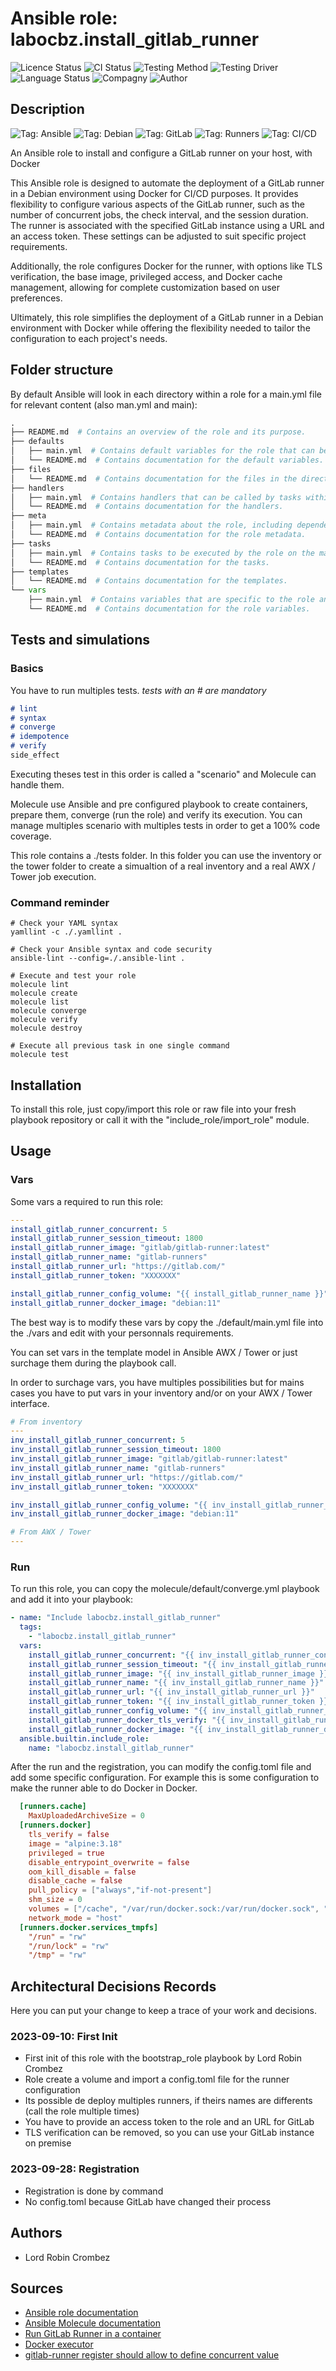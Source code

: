 # Ansible role: labocbz.install_gitlab_runner

![Licence Status](https://img.shields.io/badge/licence-MIT-brightgreen)
![CI Status](https://img.shields.io/badge/CI-success-brightgreen)
![Testing Method](https://img.shields.io/badge/Testing%20Method-Ansible%20Molecule-blueviolet)
![Testing Driver](https://img.shields.io/badge/Testing%20Driver-docker-blueviolet)
![Language Status](https://img.shields.io/badge/language-Ansible-red)
![Compagny](https://img.shields.io/badge/Compagny-Labo--CBZ-blue)
![Author](https://img.shields.io/badge/Author-Lord%20Robin%20Crombez-blue)

## Description

![Tag: Ansible](https://img.shields.io/badge/Tech-Ansible-orange)
![Tag: Debian](https://img.shields.io/badge/Tech-Debian-orange)
![Tag: GitLab](https://img.shields.io/badge/Tech-GitLab-orange)
![Tag: Runners](https://img.shields.io/badge/Tech-Runners-orange)
![Tag: CI/CD](https://img.shields.io/badge/Tech-CI%2FCD-orange)

An Ansible role to install and configure a GitLab runner on your host, with Docker

This Ansible role is designed to automate the deployment of a GitLab runner in a Debian environment using Docker for CI/CD purposes. It provides flexibility to configure various aspects of the GitLab runner, such as the number of concurrent jobs, the check interval, and the session duration. The runner is associated with the specified GitLab instance using a URL and an access token. These settings can be adjusted to suit specific project requirements.

Additionally, the role configures Docker for the runner, with options like TLS verification, the base image, privileged access, and Docker cache management, allowing for complete customization based on user preferences.

Ultimately, this role simplifies the deployment of a GitLab runner in a Debian environment with Docker while offering the flexibility needed to tailor the configuration to each project's needs.

## Folder structure

By default Ansible will look in each directory within a role for a main.yml file for relevant content (also man.yml and main):

```PYTHON
.
├── README.md  # Contains an overview of the role and its purpose.
├── defaults
│   ├── main.yml  # Contains default variables for the role that can be overridden by users.
│   └── README.md  # Contains documentation for the default variables.
├── files
│   └── README.md  # Contains documentation for the files in the directory.
├── handlers
│   ├── main.yml  # Contains handlers that can be called by tasks within the role.
│   └── README.md  # Contains documentation for the handlers.
├── meta
│   ├── main.yml  # Contains metadata about the role, including dependencies and supported platforms.
│   └── README.md  # Contains documentation for the role metadata.
├── tasks
│   ├── main.yml  # Contains tasks to be executed by the role on the managed nodes.
│   └── README.md  # Contains documentation for the tasks.
├── templates
│   └── README.md  # Contains documentation for the templates.
└── vars
    ├── main.yml  # Contains variables that are specific to the role and are not meant to be overridden.
    └── README.md  # Contains documentation for the role variables.
```

## Tests and simulations

### Basics

You have to run multiples tests. *tests with an # are mandatory*

```MARKDOWN
# lint
# syntax
# converge
# idempotence
# verify
side_effect
```

Executing theses test in this order is called a "scenario" and Molecule can handle them.

Molecule use Ansible and pre configured playbook to create containers, prepare them, converge (run the role) and verify its execution.
You can manage multiples scenario with multiples tests in order to get a 100% code coverage.

This role contains a ./tests folder. In this folder you can use the inventory or the tower folder to create a simualtion of a real inventory and a real AWX / Tower job execution.

### Command reminder

```SHELL
# Check your YAML syntax
yamllint -c ./.yamllint .

# Check your Ansible syntax and code security
ansible-lint --config=./.ansible-lint .

# Execute and test your role
molecule lint
molecule create
molecule list
molecule converge
molecule verify
molecule destroy

# Execute all previous task in one single command
molecule test
```

## Installation

To install this role, just copy/import this role or raw file into your fresh playbook repository or call it with the "include_role/import_role" module.

## Usage

### Vars

Some vars a required to run this role:

```YAML
---
install_gitlab_runner_concurrent: 5
install_gitlab_runner_session_timeout: 1800
install_gitlab_runner_image: "gitlab/gitlab-runner:latest"
install_gitlab_runner_name: "gitlab-runners"
install_gitlab_runner_url: "https://gitlab.com/"
install_gitlab_runner_token: "XXXXXXX"

install_gitlab_runner_config_volume: "{{ install_gitlab_runner_name }}"
install_gitlab_runner_docker_image: "debian:11"


```

The best way is to modify these vars by copy the ./default/main.yml file into the ./vars and edit with your personnals requirements.

You can set vars in the template model in Ansible AWX / Tower or just surchage them during the playbook call.

In order to surchage vars, you have multiples possibilities but for mains cases you have to put vars in your inventory and/or on your AWX / Tower interface.

```YAML
# From inventory
---
inv_install_gitlab_runner_concurrent: 5
inv_install_gitlab_runner_session_timeout: 1800
inv_install_gitlab_runner_image: "gitlab/gitlab-runner:latest"
inv_install_gitlab_runner_name: "gitlab-runners"
inv_install_gitlab_runner_url: "https://gitlab.com/"
inv_install_gitlab_runner_token: "XXXXXXX"

inv_install_gitlab_runner_config_volume: "{{ inv_install_gitlab_runner_name }}"
inv_install_gitlab_runner_docker_image: "debian:11"


```

```YAML
# From AWX / Tower
---

```

### Run

To run this role, you can copy the molecule/default/converge.yml playbook and add it into your playbook:

```YAML
- name: "Include labocbz.install_gitlab_runner"
  tags:
    - "labocbz.install_gitlab_runner"
  vars:
    install_gitlab_runner_concurrent: "{{ inv_install_gitlab_runner_concurrent }}"
    install_gitlab_runner_session_timeout: "{{ inv_install_gitlab_runner_session_timeout }}"
    install_gitlab_runner_image: "{{ inv_install_gitlab_runner_image }}"
    install_gitlab_runner_name: "{{ inv_install_gitlab_runner_name }}"
    install_gitlab_runner_url: "{{ inv_install_gitlab_runner_url }}"
    install_gitlab_runner_token: "{{ inv_install_gitlab_runner_token }}"
    install_gitlab_runner_config_volume: "{{ inv_install_gitlab_runner_config_volume }}"
    install_gitlab_runner_docker_tls_verify: "{{ inv_install_gitlab_runner_docker_tls_verify }}"
    install_gitlab_runner_docker_image: "{{ inv_install_gitlab_runner_docker_image }}"
  ansible.builtin.include_role:
    name: "labocbz.install_gitlab_runner"

```

After the run and the registration, you can modify the config.toml file and add some specific configuration. For example this is some configuration to make the runner able to do Docker in Docker.

```TOML
  [runners.cache]
    MaxUploadedArchiveSize = 0
  [runners.docker]
    tls_verify = false
    image = "alpine:3.18"
    privileged = true
    disable_entrypoint_overwrite = false
    oom_kill_disable = false
    disable_cache = false
    pull_policy = ["always","if-not-present"]
    shm_size = 0
    volumes = ["/cache", "/var/run/docker.sock:/var/run/docker.sock", "/sys/fs/cgroup:/sys/fs/cgroup:rw", "/var/lib/containerd"]
    network_mode = "host"
  [runners.docker.services_tmpfs]
    "/run" = "rw"
    "/run/lock" = "rw"
    "/tmp" = "rw"
```

## Architectural Decisions Records

Here you can put your change to keep a trace of your work and decisions.

### 2023-09-10: First Init

* First init of this role with the bootstrap_role playbook by Lord Robin Crombez
* Role create a volume and import a config.toml file for the runner configuration
* Its possible de deploy multiples runners, if theirs names are differents (call the role multiple times)
* You have to provide an access token to the role and an URL for GitLab
* TLS verification can be removed, so you can use your GitLab instance on premise

### 2023-09-28: Registration

* Registration is done by command
* No config.toml because GitLab have changed their process

## Authors

* Lord Robin Crombez

## Sources

* [Ansible role documentation](https://docs.ansible.com/ansible/latest/playbook_guide/playbooks_reuse_roles.html)
* [Ansible Molecule documentation](https://molecule.readthedocs.io/)
* [Run GitLab Runner in a container](https://docs.gitlab.com/runner/install/docker.html)
* [Docker executor](https://docs.gitlab.com/runner/executors/docker.html)
* [gitlab-runner register should allow to define concurrent value](https://gitlab.com/gitlab-org/gitlab-runner/-/issues/1539)
